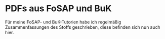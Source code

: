# PDFs aus FoSAP und BuK 
Für meine FoSAP- und BuK-Tutorien habe ich regelmäßig Zusammenfassungen des Stoffs geschrieben, diese befinden sich nun auch hier.
